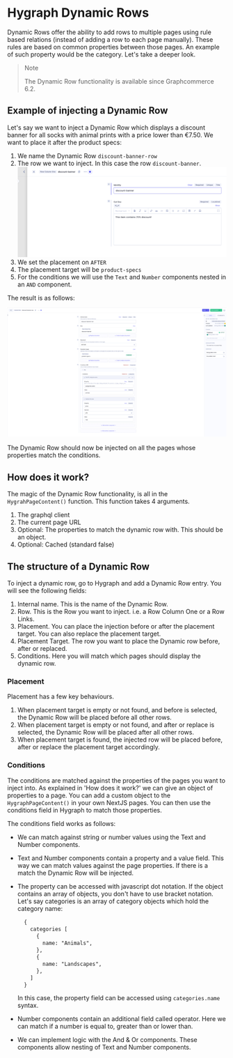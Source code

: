 # Hygraph Dynamic Rows

Dynamic Rows offer the ability to add rows to multiple pages using rule based
relations (instead of adding a row to each page manually). These rules are based
on common properties between those pages. An example of such property would be
the category. Let's take a deeper look.

> Note
>
> The Dynamic Row functionality is available since Graphcommerce 6.2.

## Example of injecting a Dynamic Row

Let's say we want to inject a Dynamic Row which displays a discount banner for
all socks with animal prints with a price lower than €7.50. We want to place it
after the product specs:

1. We name the Dynamic Row `discount-banner-row`
2. The row we want to inject. In this case the row `discount-banner`.
   ![Row to insert](row-to-insert.png)
3. We set the placement on `AFTER`
4. The placement target will be `product-specs`
5. For the conditions we will use the `Text` and `Number` components nested in
   an `AND` component.

The result is as follows:

![Dynamic row fields](dynamic-row-fields.png)

The Dynamic Row should now be injected on all the pages whose properties match
the conditions.

## How does it work?

The magic of the Dynamic Row functionality, is all in the `HygrahPageContent()`
function. This function takes 4 arguments.

1. The graphql client
2. The current page URL
3. Optional: The properties to match the dynamic row with. This should be an
   object.
4. Optional: Cached (standard false)

## The structure of a Dynamic Row

To inject a dynamic row, go to Hygraph and add a Dynamic Row entry. You will see
the following fields:

1. Internal name. This is the name of the Dynamic Row.
2. Row. This is the Row you want to inject. i.e. a Row Column One or a Row
   Links.
3. Placement. You can place the injection before or after the placement target.
   You can also replace the placement target.
4. Placement Target. The row you want to place the Dynamic row before, after or
   replaced.
5. Conditions. Here you will match which pages should display the dynamic row.

### Placement

Placement has a few key behaviours.

1. When placement target is empty or not found, and before is selected, the
   Dynamic Row will be placed before all other rows.
2. When placement target is empty or not found, and after or replace is
   selected, the Dynamic Row will be placed after all other rows.
3. When placement target is found, the injected row will be placed before, after
   or replace the placement target accordingly.

### Conditions

The conditions are matched against the properties of the pages you want to
inject into. As explained in 'How does it work?' we can give an object of
properties to a page. You can add a custom object to the `HygraphPageContent()`
in your own NextJS pages. You can then use the conditions field in Hygraph to
match those properties.

The conditions field works as follows:

- We can match against string or number values using the Text and Number
  components.
- Text and Number components contain a property and a value field. This way we
  can match values against the page properties. If there is a match the Dynamic
  Row will be injected.
- The property can be accessed with javascript dot notation. If the object
  contains an array of objects, you don't have to use bracket notation. Let's
  say categories is an array of category objects which hold the category name:

  ```tsx
    {
      categories [
        {
          name: "Animals",
        },
        {
          name: "Landscapes",
        },
      ]
    }
  ```

  In this case, the property field can be accessed using `categories.name`
  syntax.

- Number components contain an additional field called operator. Here we can
  match if a number is equal to, greater than or lower than.
- We can implement logic with the And & Or components. These components allow
  nesting of Text and Number components.

